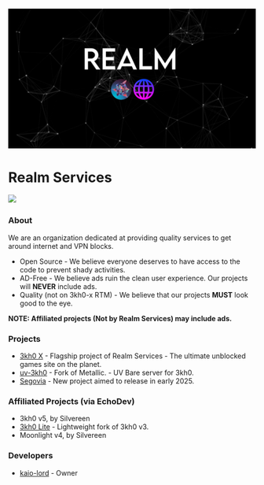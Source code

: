 <p>
<kbd>
<img src="../Banner.png">
</kbd>
</p>

<h1>Realm Services</h1>

<p>
<a href="https://discord.com/invite/NApnf2m5Rr"><img height="30px" src="https://img.shields.io/badge/Discord-7289DA?style=for-the-badge&logo=discord&logoColor=white"><img></a>
</p>


### About
We are an organization dedicated at providing quality services to get around internet and VPN blocks.
- Open Source - We believe everyone deserves to have access to the code to prevent shady activities.
- AD-Free - We believe ads ruin the clean user experience. Our projects will **NEVER** include ads.
- Quality (not on 3kh0-x RTM) - We believe that our projects **MUST** look good to the eye.

**NOTE: Affiliated projects (Not by Realm Services) may include ads.**

### Projects
- [3kh0 X](https://github.com/kaio-lord/website-x/) - Flagship project of Realm Services - The ultimate unblocked games site on the planet.
- [uv-3kh0](https://github.com/Realm-Services/3kh0-uv/) - Fork of Metallic. - UV Bare server for 3kh0.
- [Segovia](https://github.com/Realm-Services/) - New project aimed to release in early 2025. 

### Affiliated Projects (via EchoDev)
- 3kh0 v5, by Silvereen
- [3kh0 Lite](https://github.com/3kh0/3kh0-lite/) - Lightweight fork of 3kh0 v3.
- Moonlight v4, by Silvereen

### Developers
- [kaio-lord](https://github.com/kaio-lord/) - Owner
